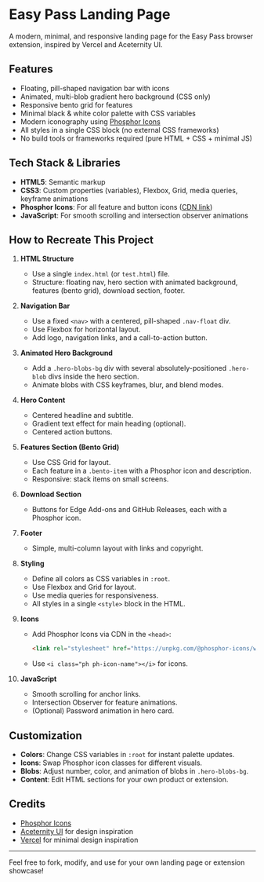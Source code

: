 # Easy Pass Landing Page

A modern, minimal, and responsive landing page for the Easy Pass browser extension, inspired by Vercel and Aceternity UI.

## Features
- Floating, pill-shaped navigation bar with icons
- Animated, multi-blob gradient hero background (CSS only)
- Responsive bento grid for features
- Minimal black & white color palette with CSS variables
- Modern iconography using [Phosphor Icons](https://phosphoricons.com/)
- All styles in a single CSS block (no external CSS frameworks)
- No build tools or frameworks required (pure HTML + CSS + minimal JS)

## Tech Stack & Libraries
- **HTML5**: Semantic markup
- **CSS3**: Custom properties (variables), Flexbox, Grid, media queries, keyframe animations
- **Phosphor Icons**: For all feature and button icons ([CDN link](https://unpkg.com/@phosphor-icons/web@2.0.3/src/css/phosphor.css))
- **JavaScript**: For smooth scrolling and intersection observer animations

## How to Recreate This Project

1. **HTML Structure**
   - Use a single `index.html` (or `test.html`) file.
   - Structure: floating nav, hero section with animated background, features (bento grid), download section, footer.

2. **Navigation Bar**
   - Use a fixed `<nav>` with a centered, pill-shaped `.nav-float` div.
   - Use Flexbox for horizontal layout.
   - Add logo, navigation links, and a call-to-action button.

3. **Animated Hero Background**
   - Add a `.hero-blobs-bg` div with several absolutely-positioned `.hero-blob` divs inside the hero section.
   - Animate blobs with CSS keyframes, blur, and blend modes.

4. **Hero Content**
   - Centered headline and subtitle.
   - Gradient text effect for main heading (optional).
   - Centered action buttons.

5. **Features Section (Bento Grid)**
   - Use CSS Grid for layout.
   - Each feature in a `.bento-item` with a Phosphor icon and description.
   - Responsive: stack items on small screens.

6. **Download Section**
   - Buttons for Edge Add-ons and GitHub Releases, each with a Phosphor icon.

7. **Footer**
   - Simple, multi-column layout with links and copyright.

8. **Styling**
   - Define all colors as CSS variables in `:root`.
   - Use Flexbox and Grid for layout.
   - Use media queries for responsiveness.
   - All styles in a single `<style>` block in the HTML.

9. **Icons**
   - Add Phosphor Icons via CDN in the `<head>`:
     ```html
     <link rel="stylesheet" href="https://unpkg.com/@phosphor-icons/web@2.0.3/src/css/phosphor.css">
     ```
   - Use `<i class="ph ph-icon-name"></i>` for icons.

10. **JavaScript**
    - Smooth scrolling for anchor links.
    - Intersection Observer for feature animations.
    - (Optional) Password animation in hero card.

## Customization
- **Colors**: Change CSS variables in `:root` for instant palette updates.
- **Icons**: Swap Phosphor icon classes for different visuals.
- **Blobs**: Adjust number, color, and animation of blobs in `.hero-blobs-bg`.
- **Content**: Edit HTML sections for your own product or extension.

## Credits
- [Phosphor Icons](https://phosphoricons.com/)
- [Aceternity UI](https://ui.aceternity.com/) for design inspiration
- [Vercel](https://vercel.com/) for minimal design inspiration

---

Feel free to fork, modify, and use for your own landing page or extension showcase!